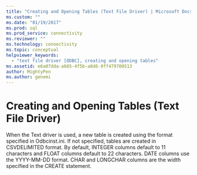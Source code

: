 ```yaml
---
title: "Creating and Opening Tables (Text File Driver) | Microsoft Docs"
ms.custom: ""
ms.date: "01/19/2017"
ms.prod: sql
ms.prod_service: connectivity
ms.reviewer: ""
ms.technology: connectivity
ms.topic: conceptual
helpviewer_keywords: 
  - "text file driver [ODBC], creating and opening tables"
ms.assetid: e6a07dda-a665-4f5b-a8d6-9ff479700513
author: MightyPen
ms.author: genemi
---
```

# Creating and Opening Tables (Text File Driver)
When the Text driver is used, a new table is created using the format specified in Odbcinst.ini. If not specified, tables are created in CSVDELIMITED format. By default, INTEGER columns default to 11 characters and FLOAT columns default to 22 characters. DATE columns use the YYYY-MM-DD format. CHAR and LONGCHAR columns are the width specified in the CREATE statement.
